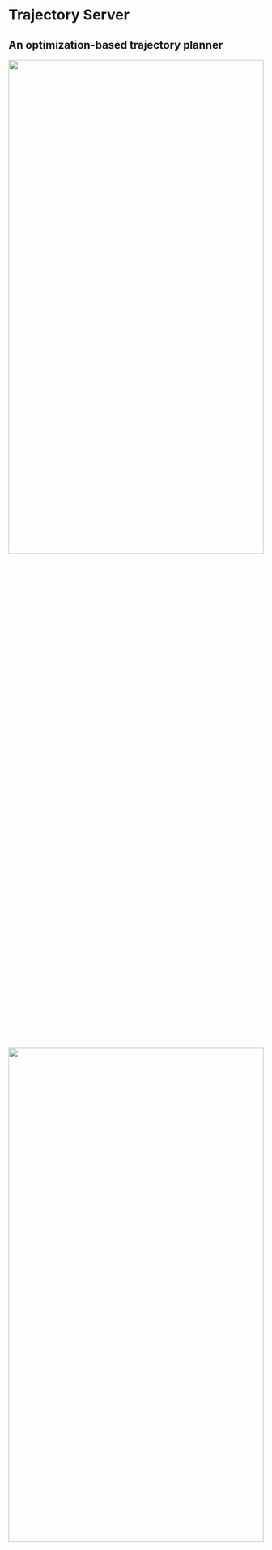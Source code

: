 # Trajectory Server
## An optimization-based trajectory planner
<img src="https://github.com/swgmone/trajectory_server/blob/branch/main/images/traj.png" width = 100% height = 50% />
<img src="https://github.com/swgmone/trajectory_server/blob/branch/main/images/traj_field.png" width = 100% height = 50% />

## Authors
  * Lorenzo Gentilini - PhD Student
    * Email: lorenzo.gentilini6@unibo.it
  * Simone Rossi - PhD Student
    * Email: simone.rossi39@unibo.it
  * Dario Mengoli - PhD Student
    * Email: dario.mengoli2@unibo.it
  * Andrea Eusebi - Research Fellow
    * Email: andrea.eusebi5@unibo.it
  * Lorenzo Marconi - Full Professor
    * Email: lorenzo.marconi@unibo.it


## Reference
If you make use of this code, please cite:
* L. Gentilini, S. Rossi, D. Mengoli, A. Eusebi, L. Marconi. **Trajectory Planning ROS Service for an Autonomous Agricultural Robot**. IEEE MetroAgriFor 2021. ([Paper](--), [BibTex](--)).